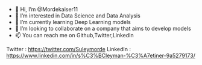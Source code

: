 - 👋 Hi, I’m @Mordekaiser11
- 👀 I’m interested in Data Science and Data Analysis
- 🌱 I’m currently learning Deep Learning models
- 💞️ I’m looking to collaborate on a company that aims to develop models
- 📫 You can reach me on Github,Twitter,LinkedIn

Twitter : https://twitter.com/Suleymorde
LinkedIn : https://www.linkedin.com/in/s%C3%BCleyman-%C3%A7etiner-9a5279173/

<!---
Mordekaiser11/Mordekaiser11 is a ✨ special ✨ repository because its `README.md` (this file) appears on your GitHub profile.
You can click the Preview link to take a look at your changes.
--->
